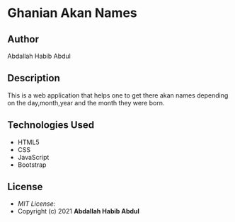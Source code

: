 # Ghanian Akan Names

## Author

Abdallah Habib Abdul

## Description

This is a web application that helps one to get there akan names depending on the day,month,year and the month they were born.
## Technologies Used

* HTML5
* CSS
* JavaScript
* Bootstrap
## License
* *MIT License:*
* Copyright (c) 2021 **Abdallah Habib Abdul**
